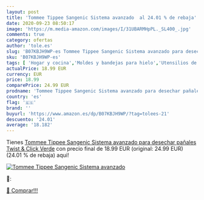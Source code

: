 ```yaml
---
layout: post
title: 'Tommee Tippee Sangenic Sistema avanzado  al 24.01 % de rebaja'
date: 2020-09-23 08:50:17
image: 'https://m.media-amazon.com/images/I/31UBARMHpPL._SL400_.jpg'
comments: true
category: ofertas
author: 'tole.es'
slug: 'B07KBJH9WP-es Tommee Tippee Sangenic Sistema avanzado para desechar...'
sku: 'B07KBJH9WP-es'
tags: [ 'Hogar y cocina','Moldes y bandejas para hielo','Utensilios de bar','Utensilios de cocina','pañales','tommee', ]
actualPrice: 18.99 EUR
currency: EUR
price: 18.99
comparePrice: 24.99 EUR
prodname: 'Tommee Tippee Sangenic Sistema avanzado para desechar pañales Twist & Click  Verde'
country: 'es'
flag: '🇪🇸'
brand: ''
buyurl: 'https://www.amazon.es/dp/B07KBJH9WP/?tag=tolees-21'
descuento: '24.01'
average: '18.182'
---
```


Tienes [Tommee Tippee Sangenic Sistema avanzado para desechar pañales Twist & Click  Verde](https://www.amazon.es/dp/B07KBJH9WP/?tag=tolees-21) con precio final de  18.99 EUR (original: 24.99 EUR) (24.01 %  de rebaja) aqui!

[![Tommee Tippee Sangenic Sistema avanzado ](https://m.media-amazon.com/images/I/31UBARMHpPL._SL400_.jpg)](https://www.amazon.es/dp/B07KBJH9WP/?tag=tolees-21)

🔎:


[🛒 Comprar!!!](https://www.amazon.es/dp/B07KBJH9WP/?tag=tolees-21)
